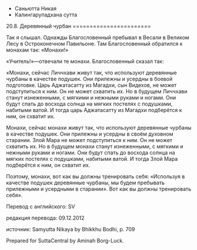 









* Саньютта Никая
* Калингарупадхана сутта


20\.8\. Деревянный чурбан
\=\=\=\=\=\=\=\=\=\=\=\=\=\=\=\=\=\=\=\=\=\=\=



Так я слышал\. Однажды Благословенный пребывал в Весали в Великом Лесу в Остроконечном Павильоне\. Там Благословенный обратился к монахам так: «Монахи\!»


«Учитель\!»—отвечали те монахи\. Благословенный сказал так:


«Монахи, сейчас Личчхави живут так, что используют деревянные чурбаны в качестве подушек\. Они прилежны и усердны в боевой подготовке\. Царь Аджатасатту из Магадхи, сын Видехов, не может подступиться к ним\. Он не может схватить их\. Но в будущем Личчхави станут изнеженными, с мягкими и нежными руками и ногами\. Они будут спать до восхода солнца на мягких постелях с подушками, набитыми ватой\. И тогда царь Аджатасатту из Магадхи подберётся к ним, он схватит их\.


Монахи, сейчас монахи живут так, что используют деревянные чурбаны в качестве подушек\. Они прилежны и усердны в своём духовном старании\. Злой Мара не может подступиться к ним\. Он не может схватить их\. Но в будущем монахи станут изнеженными, с мягкими и нежными руками и ногами\. Они будут спать до восхода солнца на мягких постелях с подушками, набитыми ватой\. И тогда Злой Мара подберётся к ним, он схватит их\.


Поэтому, монахи, вот как вы должны тренировать себя: «Используя в качестве подушек деревянные чурбаны, мы будем пребывать прилежными и усердными в старании»\. Вот как вы должны тренировать себя»\.



Перевод с английского: SV


редакция перевода: 09\.12\.2012


источник: Samyutta Nikaya by Bhikkhu Bodhi, p\. 709


Prepared for SuttaCentral by Aminah Borg\-Luck\.






